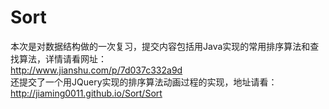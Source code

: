 # Sort
本次是对数据结构做的一次复习，提交内容包括用Java实现的常用排序算法和查找算法，详情请看网址：<br>
http://www.jianshu.com/p/7d037c332a9d<br>
还提交了一个用JQuery实现的排序算法动画过程的实现，地址请看：<br>
http://jiaming0011.github.io/Sort/Sort

